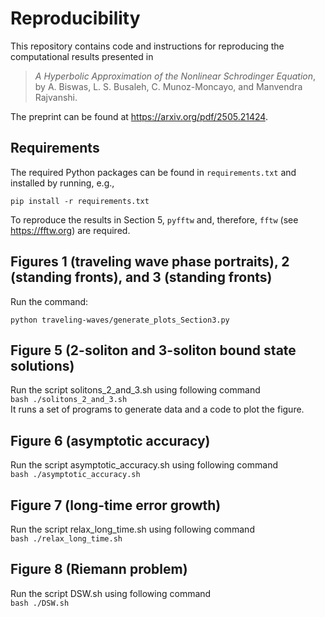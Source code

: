 # Reproducibility
This repository contains code and instructions for reproducing the computational results
presented in

> *A Hyperbolic Approximation of the Nonlinear Schrodinger Equation*, by A. Biswas, L. S. Busaleh,
C. Munoz-Moncayo, and Manvendra Rajvanshi.

The preprint can be found at https://arxiv.org/pdf/2505.21424.

## Requirements
The required Python packages can be found in `requirements.txt` and installed by running, e.g.,

 `pip install -r requirements.txt`
 
 To reproduce the results in Section 5, `pyfftw` and, therefore, `fftw` (see https://fftw.org) are required.

## Figures 1 (traveling wave phase portraits), 2 (standing fronts), and 3 (standing fronts)
Run the command: 

`python traveling-waves/generate_plots_Section3.py`


## Figure 5 (2-soliton and 3-soliton bound state solutions)
Run the script solitons_2_and_3.sh using following command    
 `bash ./solitons_2_and_3.sh `      
It runs a set of programs to generate data and a code to plot the figure.



## Figure 6 (asymptotic accuracy)
Run the script asymptotic_accuracy.sh using following command    
 `bash ./asymptotic_accuracy.sh`


## Figure 7 (long-time error growth)
Run the script relax_long_time.sh  using following command    
 `bash ./relax_long_time.sh ` 


## Figure 8 (Riemann problem)
Run the script DSW.sh  using following command    
 `bash ./DSW.sh `    
